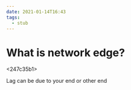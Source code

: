```yaml
---
date: 2021-01-14T16:43
tags: 
  - stub
---
```


# What is network edge?

<247c35b1>

Lag can be due to your end or other end
